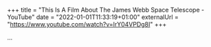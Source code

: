 +++
title = "This Is A Film About The James Webb Space Telescope - YouTube"
date = "2022-01-01T11:33:19+01:00"
externalUrl = "https://www.youtube.com/watch?v=lrY04VPDg8I"
+++

…